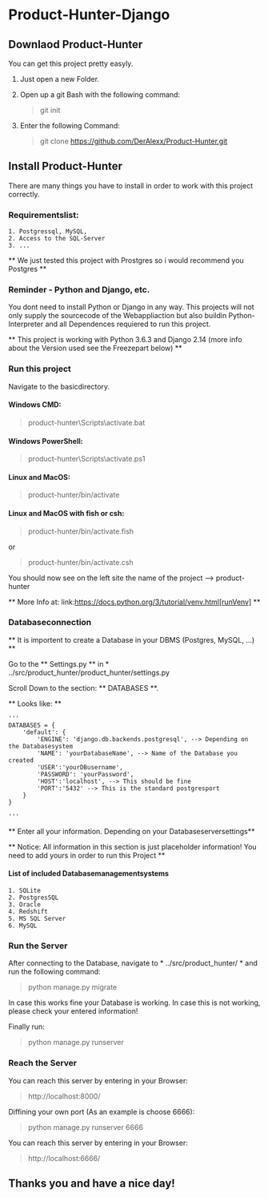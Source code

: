# Product-Hunter-Django

## Downlaod Product-Hunter

You can get this project pretty easyly. 

1. Just open a new Folder. 

2. Open up a git Bash with the following command:
    > git init

3. Enter the following Command:
    > git clone https://github.com/DerAlexx/Product-Hunter.git

## Install Product-Hunter 

There are many things you have to install in order to work with this project correctly.

### Requirementslist:
    1. Postgressql, MySQL, 
    2. Access to the SQL-Server
    3. ...

** We just tested this project with Prostgres so i would recommend you Postgres ** 

### Reminder - Python and Django, etc.

You dont need to install Python or Django in any way. This projects will not only supply the sourcecode of 
the Webappliaction but also buildin Python-Interpreter and all Dependences requiered to run this project. 

** This project is working with Python 3.6.3 and Django 2.14 (more info about the Version used see the Freezepart below) **

### Run this project

Navigate to the basicdirectory. 

#### Windows CMD:

> product-hunter\Scripts\activate.bat

#### Windows PowerShell:

> product-hunter\Scripts\activate.ps1

#### Linux and MacOS:

> product-hunter/bin/activate

#### Linux and MacOS with fish or csh:

> product-hunter/bin/activate.fish

or

> product-hunter/bin/activate.csh

You should now see on the left site the name of the project --> product-hunter

** More Info at: link:https://docs.python.org/3/tutorial/venv.html[runVenv] **

### Databaseconnection

** It is  importent to create a Database in your DBMS (Postgres, MySQL, ...) **

Go to the ** Settings.py ** in * ../src/product_hunter/product_hunter/settings.py

Scroll Down to the section: ** DATABASES **.

** Looks like: **

    '''
    DATABASES = {
        'default': {
            'ENGINE': 'django.db.backends.postgresql', --> Depending on the Databasesystem
            'NAME': 'yourDatabaseName', --> Name of the Database you created
            'USER':'yourDBusername',
            'PASSWORD': 'yourPassword', 
            'HOST':'localhost', --> This should be fine
            'PORT':'5432' --> This is the standard postgresport
        }
    }

    '''

** Enter all your information. Depending on your Databaseserversettings**

** Notice: All information in this section is just placeholder information! You need to add yours in order to run this Project ** 

#### List of included Databasemanagementsystems
    1. SQLite
    2. PostgresSQL
    3. Oracle
    4. Redshift
    5. MS SQL Server 
    6. MySQL

### Run the Server

After connecting to the Database, navigate to * ../src/product_hunter/ * and run the following command:

> python manage.py migrate

In case this works fine your Database is working. In case this is not working, please check your entered information!

Finally run:

> python manage.py runserver

### Reach the Server

You can reach this server by entering in your Browser:

> http://localhost:8000/

Diffining your own port (As an example is choose 6666):

> python manage.py runserver 6666

You can reach this server by entering in your Browser:

> http://localhost:6666/


## Thanks you and have a nice day!